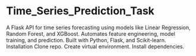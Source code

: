 # Time_Series_Prediction_Task
A Flask API for time series forecasting using models like Linear Regression, Random Forest, and XGBoost. Automates feature engineering, model training, and prediction. Built with Python, Flask, and Scikit-learn.  Installation Clone repo. Create virtual environment. Install dependencies.
